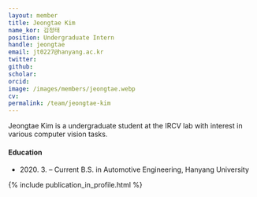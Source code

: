```yaml
---
layout: member
title: Jeongtae Kim
name_kor: 김정태
position: Undergraduate Intern
handle: jeongtae
email: jt0227@hanyang.ac.kr
twitter: 
github: 
scholar: 
orcid: 
image: /images/members/jeongtae.webp
cv: 
permalink: /team/jeongtae-kim
---
```


Jeongtae Kim is a undergraduate student at the IRCV lab with interest in various computer vision tasks.


#### Education

<ul class="chronological">
  <li><span>2020. 3. – Current</span> B.S. in Automotive Engineering, Hanyang University</li>
</ul>

{% include publication_in_profile.html %}
